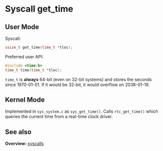 # Syscall get_time

## User Mode

Syscall:
```C
ssize_t get_time(time_t *tloc);
```

Preferred user API:
```C
#include <time.h>
time_t time(time_t *tloc);
```

`time_t` is **always** 64-bit (even on 32-bit systems) and stores the seconds since 1970-01-01. If it would be 32-bit, it would overflow on 2038-01-19.


## Kernel Mode

Implemented in `sys_system.c` as `sys_get_time()`. Calls `rtc_get_time()` which queries the current time from a real-time clock driver.

## See also

**Overview:** [syscalls](syscalls.md)


